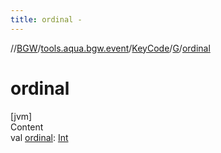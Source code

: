 ```yaml
---
title: ordinal -
---
```

//[BGW](../../../../index.md)/[tools.aqua.bgw.event](../../index.md)/[KeyCode](../index.md)/[G](index.md)/[ordinal](ordinal.md)



# ordinal  
[jvm]  
Content  
val [ordinal](ordinal.md): [Int](https://kotlinlang.org/api/latest/jvm/stdlib/kotlin/-int/index.html)  



